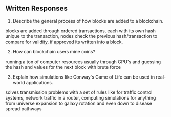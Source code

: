 ## Written Responses

1. Describe the general process of how blocks are added to a blockchain.

blocks are added through ordered transactions, each with its own hash unique to the transaction, nodes check the previous hash/transaction to compare for validity, if approved its written into a block. 

2. How can blockchain users mine coins?

running a ton of computer resources usually through GPU's and guessing the hash and values for the next block with brute force

3. Explain how simulations like Conway's Game of Life can be used in real-world applications.

solves transmission problems with a set of rules like for traffic control systems, network traffic in a router, computing simulations for anything from universe expansion to galaxy rotation and even down to disease spread pathways 